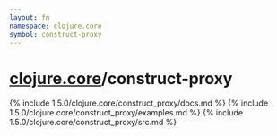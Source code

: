 ```yaml
---
layout: fn
namespace: clojure.core
symbol: construct-proxy
---
```


# [clojure.core](../)/construct-proxy

{% include 1.5.0/clojure.core/construct_proxy/docs.md %}
{% include 1.5.0/clojure.core/construct_proxy/examples.md %}
{% include 1.5.0/clojure.core/construct_proxy/src.md %}

